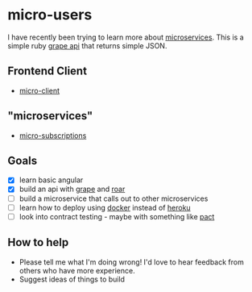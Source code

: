 # micro-users

I have recently been trying to learn more about [microservices](http://shop.oreilly.com/product/0636920033158.do). This is a simple ruby [grape api](https://github.com/intridea/grape) that returns simple JSON.

## Frontend Client
- [micro-client](https://github.com/gogogarrett/micro-client)

## "microservices"
- [micro-subscriptions](https://github.com/gogogarrett/micro-api-subscriptions)

## Goals
- [x] learn basic angular
- [x] build an api with [grape](https://github.com/intridea/grape) and [roar](https://github.com/apotonick/roar)
- [ ] build a microservice that calls out to other microservices
- [ ] learn how to deploy using [docker](https://www.docker.com/) instead of [heroku](http://heroku.com/)
- [ ] look into contract testing - maybe with something like [pact](https://github.com/realestate-com-au/pact)

## How to help
- Please tell me what I'm doing wrong! I'd love to hear feedback from others who have more experience.
- Suggest ideas of things to build
